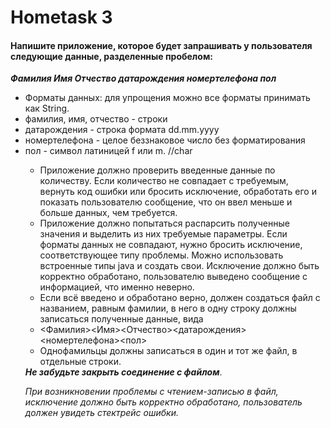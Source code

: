 # Hometask 3
#### Напишите приложение, которое будет запрашивать у пользователя следующие данные, разделенные пробелом:
<em><strong>Фамилия Имя Отчество датарождения номертелефона пол</strong></em>
<ul>
    <li>Форматы данных: для упрощения можно все форматы принимать как String.</li>
    <li>фамилия, имя, отчество - строки</li>
    <li>датарождения - строка формата dd.mm.yyyy</li>
    <li>номертелефона - целое беззнаковое число без форматирования</li>
    <li>пол - символ латиницей f или m. //char</li>
    <ul>
        <li>Приложение должно проверить введенные данные по количеству. Если количество не совпадает с требуемым, вернуть код ошибки или бросить исключение, обработать его и показать пользователю сообщение, что он ввел меньше и больше данных, чем требуется.</li>
        <li>Приложение должно попытаться распарсить полученные значения и выделить из них требуемые параметры. Если форматы данных не совпадают, нужно бросить исключение, соответствующее типу проблемы. Можно использовать встроенные типы java и создать свои. Исключение должно быть корректно обработано, пользователю выведено сообщение с информацией, что именно неверно.</li>
        <li>Если всё введено и обработано верно, должен создаться файл с названием, равным фамилии, в него в одну строку должны записаться полученные данные, вида</li>
        <li><Фамилия><Имя><Отчество><датарождения> <номертелефона><пол></li>
        <li>Однофамильцы должны записаться в один и тот же файл, в отдельные строки.
    </li>
</ul>
<em><strong>Не забудьте закрыть соединение с файлом</strong></em>.

<em>При возникновении проблемы с чтением-записью в файл, исключение должно быть корректно обработано, пользователь должен увидеть стектрейс ошибки.</em>